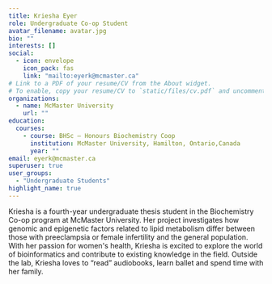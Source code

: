 ```yaml
---
title: Kriesha Eyer
role: Undergraduate Co-op Student
avatar_filename: avatar.jpg
bio: ""
interests: []
social:
  - icon: envelope
    icon_pack: fas
    link: "mailto:eyerk@mcmaster.ca"
# Link to a PDF of your resume/CV from the About widget.
# To enable, copy your resume/CV to `static/files/cv.pdf` and uncomment the lines below.
organizations:
  - name: McMaster University
    url: ""
education:
  courses:
    - course: BHSc – Honours Biochemistry Coop
      institution: McMaster University, Hamilton, Ontario,Canada
      year: ""
email: eyerk@mcmaster.ca
superuser: true
user_groups:
  - "Undergraduate Students"
highlight_name: true
---
```

Kriesha is a fourth-year undergraduate thesis student in the Biochemistry Co-op program at McMaster University. Her project investigates how genomic and epigenetic factors related to lipid metabolism differ between those with preeclampsia or female infertility and the general population. With her passion for women's health, Kriesha is excited to explore the world of bioinformatics and contribute to existing knowledge in the field. Outside the lab, Kriesha loves to “read” audiobooks, learn ballet and spend time with her family.

